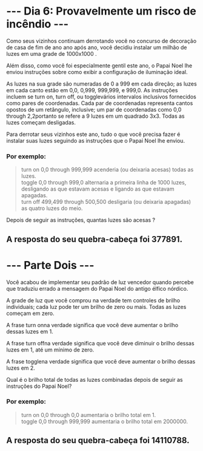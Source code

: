 # --- Dia 6: Provavelmente um risco de incêndio ---
Como seus vizinhos continuam derrotando você no concurso de decoração de casa de fim de ano ano após ano, você decidiu instalar um milhão de luzes em uma grade de 1000x1000 .

Além disso, como você foi especialmente gentil este ano, o Papai Noel lhe enviou instruções sobre como exibir a configuração de iluminação ideal.

As luzes na sua grade são numeradas de 0 a 999 em cada direção; as luzes em cada canto estão em 0,0, 0,999, 999,999, e 999,0. As instruções incluem se turn on, turn off, ou togglevários intervalos inclusivos fornecidos como pares de coordenadas. Cada par de coordenadas representa cantos opostos de um retângulo, inclusive; um par de coordenadas como 0,0 through 2,2portanto se refere a 9 luzes em um quadrado 3x3. Todas as luzes começam desligadas.

Para derrotar seus vizinhos este ano, tudo o que você precisa fazer é instalar suas luzes seguindo as instruções que o Papai Noel lhe enviou.

### Por exemplo:

>turn on 0,0 through 999,999 acenderia (ou deixaria acesas) todas as luzes.  
toggle 0,0 through 999,0 alternaria a primeira linha de 1000 luzes, desligando as que estavam acesas e ligando as que estavam apagadas.  
turn off 499,499 through 500,500 desligaria (ou deixaria apagadas) as quatro luzes do meio.  

Depois de seguir as instruções, quantas luzes são acesas ?

## A resposta do seu quebra-cabeça foi 377891.

# --- Parte Dois ---
Você acabou de implementar seu padrão de luz vencedor quando percebe que traduziu errado a mensagem do Papai Noel do antigo élfico nórdico.

A grade de luz que você comprou na verdade tem controles de brilho individuais; cada luz pode ter um brilho de zero ou mais. Todas as luzes começam em zero.

A frase turn onna verdade significa que você deve aumentar o brilho dessas luzes em 1.

A frase turn offna verdade significa que você deve diminuir o brilho dessas luzes em 1, até um mínimo de zero.

A frase togglena verdade significa que você deve aumentar o brilho dessas luzes em 2.

Qual é o brilho total de todas as luzes combinadas depois de seguir as instruções do Papai Noel?

### Por exemplo:

>turn on 0,0 through 0,0 aumentaria o brilho total em 1.  
toggle 0,0 through 999,999 aumentaria o brilho total em 2000000.
## A resposta do seu quebra-cabeça foi 14110788.